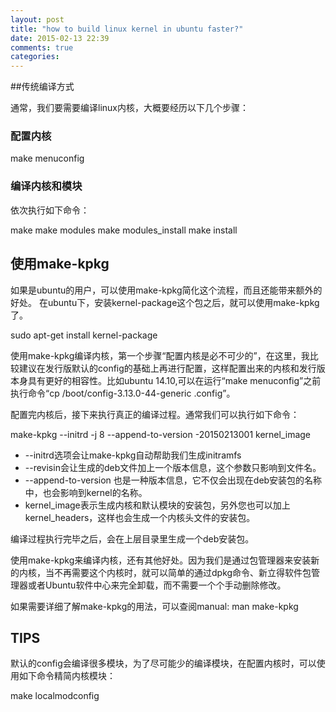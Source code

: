 ```yaml
---
layout: post
title: "how to build linux kernel in ubuntu faster?"
date: 2015-02-13 22:39
comments: true
categories: 
---
```


##传统编译方式

通常，我们要需要编译linux内核，大概要经历以下几个步骤：
### 配置内核

make menuconfig

### 编译内核和模块

依次执行如下命令：

make
make modules
make modules_install
make install

## 使用make-kpkg

如果是ubuntu的用户，可以使用make-kpkg简化这个流程，而且还能带来额外的好处。
在ubuntu下，安装kernel-package这个包之后，就可以使用make-kpkg了。

sudo apt-get install kernel-package

使用make-kpkg编译内核，第一个步骤“配置内核是必不可少的”，在这里，我比较建议在发行版默认的config的基础上再进行配置，这样配置出来的内核和发行版本身具有更好的相容性。比如ubuntu 14.10,可以在运行“make menuconfig”之前执行命令“cp /boot/config-3.13.0-44-generic .config”。

配置完内核后，接下来执行真正的编译过程。通常我们可以执行如下命令：

make-kpkg  --initrd -j 8 --append-to-version -20150213001 kernel_image

- --initrd选项会让make-kpkg自动帮助我们生成initramfs
- --revisin会让生成的deb文件加上一个版本信息，这个参数只影响到文件名。
- --append-to-version 也是一种版本信息，它不仅会出现在deb安装包的名称中，也会影响到kernel的名称。
- kernel_image表示生成内核和默认模块的安装包，另外您也可以加上kernel_headers，这样也会生成一个内核头文件的安装包。

编译过程执行完毕之后，会在上层目录里生成一个deb安装包。

使用make-kpkg来编译内核，还有其他好处。因为我们是通过包管理器来安装新的内核，当不再需要这个内核时，就可以简单的通过dpkg命令、新立得软件包管理器或者Ubuntu软件中心来完全卸载，而不需要一个个手动删除修改。

如果需要详细了解make-kpkg的用法，可以查阅manual:
man make-kpkg

## TIPS

默认的config会编译很多模块，为了尽可能少的编译模块，在配置内核时，可以使用如下命令精简内核模块：

make localmodconfig
